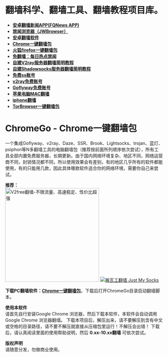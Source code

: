 # 翻墙科学、翻墙工具、翻墙教程项目库。
<ul >
    <li class="Box-row"><strong><a href="https://github.com/bannedbook/fanqiang/wiki/%E7%A6%81%E9%97%BB%E7%BD%91%E5%AE%89%E5%8D%93%E7%BF%BB%E5%A2%99%E6%96%B0%E9%97%BBAPP">安卓翻墙新闻APP(FQNews APP)</a></strong></li>
    <li class="Box-row">
          <strong><a class="d-block" href="https://github.com/bannedbook/fanqiang/wiki/%E5%AE%89%E5%8D%93%E7%BF%BB%E5%A2%99%E8%BD%AF%E4%BB%B6#JWBrowser">禁闻浏览器（JWBrowser）</a></strong>
        </li>
  <li class="Box-row">
          <strong><a class="d-block" href="https://github.com/bannedbook/fanqiang/wiki/%E5%AE%89%E5%8D%93%E7%BF%BB%E5%A2%99%E8%BD%AF%E4%BB%B6">安卓翻墙软件</a></strong>
        </li>  
        <li class="Box-row">
          <strong><a class="d-block" href="https://github.com/bannedbook/fanqiang/wiki/Chrome%E4%B8%80%E9%94%AE%E7%BF%BB%E5%A2%99%E5%8C%85">Chrome一键翻墙包</a></strong>
        </li>        
        <li class="Box-row">
          <strong><a class="d-block" href="https://github.com/bannedbook/fanqiang/wiki/%E7%81%AB%E7%8B%90firefox%E4%B8%80%E9%94%AE%E7%BF%BB%E5%A2%99%E5%8C%85">火狐firefox一键翻墙包</a></strong>
        </li>
  <li>
      <strong><a href="https://github.com/fqnews/bnews/blob/master/readme.md">免翻墙：每日热点禁闻</a></strong>
    </li>
  <li class="Box-row">
          <strong><a class="d-block" href="https://github.com/bannedbook/fanqiang/blob/master/v2ss/%E8%87%AA%E5%BB%BAV2ray%E6%9C%8D%E5%8A%A1%E5%99%A8%E7%AE%80%E6%98%8E%E6%95%99%E7%A8%8B.md">自建V2ray服务器翻墙简明教程</a></strong>
        </li>
      <li class="Box-row">
          <strong><a class="d-block" href="https://github.com/bannedbook/fanqiang/blob/master/v2ss/%E8%87%AA%E5%BB%BAShadowsocks%E6%9C%8D%E5%8A%A1%E5%99%A8%E7%AE%80%E6%98%8E%E6%95%99%E7%A8%8B.md">自建Shadowsocks服务器翻墙简明教程</a></strong>
        </li>
  <li class="Box-row">
          <strong><a class="d-block" href="https://github.com/bannedbook/fanqiang/wiki/%E5%85%8D%E8%B4%B9ss%E8%B4%A6%E5%8F%B7">免费ss账号</a></strong>
        </li>  
          <li class="Box-row">
          <strong><a class="d-block" href="https://github.com/bannedbook/fanqiang/wiki/v2ray%E5%85%8D%E8%B4%B9%E8%B4%A6%E5%8F%B7">v2ray免费账号</a></strong>
        </li>
        <li class="Box-row">
          <strong><a class="d-block" href="https://github.com/bannedbook/fanqiang/wiki/Goflyway%E5%85%8D%E8%B4%B9%E8%B4%A6%E5%8F%B7">Goflyway免费账号</a></strong>
        </li>
          <li class="Box-row">
          <strong><a class="d-block" href="https://github.com/bannedbook/fanqiang/wiki/%E8%8B%B9%E6%9E%9C%E7%94%B5%E8%84%91MAC%E7%BF%BB%E5%A2%99">苹果电脑MAC翻墙</a></strong>
        </li>
        <li class="Box-row">
          <strong><a class="d-block" href="https://github.com/bannedbook/fanqiang/wiki/iphone%E7%BF%BB%E5%A2%99">iphone翻墙</a></strong>
        </li>
        <li class="Box-row">
          <strong><a class="d-block" href="https://github.com/bannedbook/fanqiang/wiki/TorBrowser%E4%B8%80%E9%94%AE%E7%BF%BB%E5%A2%99%E5%8C%85">TorBrowser一键翻墙包</a></strong>
  </li>
</ul>

# ChromeGo - Chrome一键翻墙包

一个集成Goflyway、v2ray、Daze、SSR、Brook、Lightsocks、trojan、蓝灯、psiphon等N多翻墙工具的电脑翻墙包（推荐按前面所列顺序依次尝试），所有工具全部内置免费服务器，长期更新。由于国内网络环境复杂、地区不同，网络运营商不同，封锁情况都不同，所以使用效果会有差别，有的地区几乎所有的软件都能使用，有的只能用几款，因此具体哪款软件适合你的网络环境，需要你自己来尝试。

<b>推荐：</b><br>
<a href="https://github.com/bannedbook/fanqiang/wiki/V2ray%E6%9C%BA%E5%9C%BA"><img src="https://raw.githubusercontent.com/bannedbook/fanqiang/master/v2ss/images/v2free.jpg" height="300" alt="V2free翻墙-不限流量、高速稳定、性价比超强"></a>
<a href="https://github.com/killgcd/justmysocks/blob/master/README.md"><img src="https://raw.githubusercontent.com/killgcd/justmysocks/master/images/bwgss.jpg" alt="搬瓦工翻墙 Just My Socks"></a>

<b>下载PC翻墙软件：<a class="d-block" href="https://github.com/bannedbook/fanqiang/wiki/Chrome%E4%B8%80%E9%94%AE%E7%BF%BB%E5%A2%99%E5%8C%85">Chrome一键翻墙包</a></b>，下载后打开ChromeGo目录启动翻墙脚本。

<b>使用本软件</b><br>
请首先自行安装Google Chrome 浏览器，然后下载本软件，本软件会自动调用Google Chrome 浏览器翻墙。
下载本项目后，解压出来，请不要解压到含有中文或空格的目录路径，请不要不解压就直接从压缩包里运行！不解压会出错！ 
下载后，请认真阅读里面的使用帮助说明，然后  <b>0.xx-10.xx翻墙</b> 可依次尝试。

<b>版权声明</b><br>
请随意分发，勿做商业使用。
